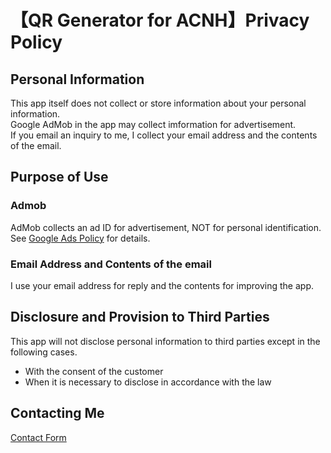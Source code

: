 # 【QR Generator for ACNH】Privacy Policy
## Personal Information
This app itself does not collect or store information about your personal information.  
Google AdMob in the app may collect imformation for advertisement.  
If you email an inquiry to me, I collect your email address and the contents of the email.  

## Purpose of Use
### Admob
AdMob collects an ad ID for advertisement, NOT for personal identification.  
See [Google Ads Policy](https://policies.google.com/technologies/ads?hl=en) for details.  

### Email Address and Contents of the email
I use your email address for reply and the contents for improving the app.  

## Disclosure and Provision to Third Parties
This app will not disclose personal information to third parties except in the following cases.  
- With the consent of the customer
- When it is necessary to disclose in accordance with the law

## Contacting Me
[Contact Form](https://forms.gle/uDJP6UaJmPJA45ov9)
